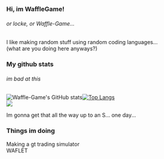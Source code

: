 ### Hi, im WaffleGame!
###### or locke, or Waffle-Game...
I like making random stuff using random coding languages...  
(what are you doing here anyways?)
### My github stats
###### im bad at this
![Waffle-Game's GitHub stats](https://github-readme-stats.vercel.app/api?username=waffle-game&show_icons=true&theme=radical)[![Top Langs](https://github-readme-stats.vercel.app/api/top-langs/?username=waffle=game&show_icons=true&theme=radical)](https://github.com/anuraghazra/github-readme-stats)  
<img src="https://github-readme-streak-stats.herokuapp.com/?user=waffle-game"></img>
  
Im gonna get that all the way up to an S... one day...
### Things im doing
Making a gt trading simulator  
WAFLET
